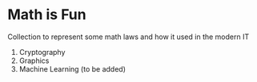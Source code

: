 # Math is Fun

Collection to represent some math laws and how it used in the modern IT

1. Cryptography
1. Graphics
1. Machine Learning (to be added)
